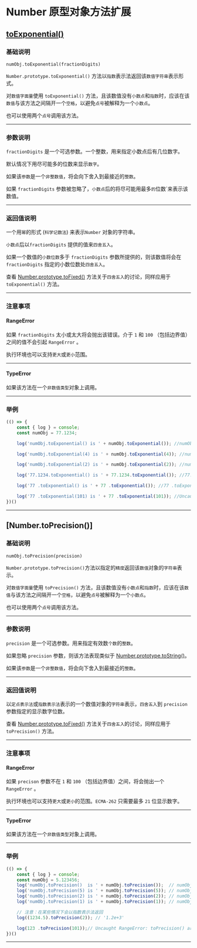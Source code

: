# Number 原型对象方法扩展

## [toExponential()]

### 基础说明

`numObj.toExponential(fractionDigits)`

`Number.prototype.toExponential()` 方法以`指数`表示法返回该`数值字符串`表示形式。

对`数值字面量`使用 `toExponential()` 方法，且该数值没有`小数点`和`指数`时，应该在该`数值`与该方法之间隔开一个`空格`，以避免`点号`被解释为一个`小数点`。

也可以使用两个`点号`调用该方法。

---

### 参数说明

`fractionDigits` 是一个可选参数。一个整数，用来指定小数点后有几位数字。

默认情况下用尽可能多的位数来显示`数字`。

如果该`参数`是一个`非整数值`，将会向下舍入到最接近的`整数`。

如果 `fractionDigits` 参数被忽略了，`小数点`后的将尽可能用最多`的`位数`来表示该数值。

---

### 返回值说明

一个用`幂`的形式 (`科学记数法`) 来表示`Number` 对象的字符串。

`小数点`后以`fractionDigits` 提供的值来`四舍五入`。

如果一个数值的`小数位数`多于 `fractionDigits` 参数所提供的，则该数值将会在 `fractionDigits` 指定的小数位数处`四舍五入`。

查看 [Number.prototype.toFixed()][toFixed()] 方法关于`四舍五入`的讨论，同样应用于 `toExponential()` 方法。

---

### 注意事项

#### RangeError

如果 `fractionDigits` 太小或太大将会抛出该错误。介于 `1` 和 `100` （包括边界值）之间的值不会引起 `RangeError` 。

执行环境也可以支持`更大`或`更小`范围。

---

#### TypeError

如果该方法在一个`非数值类型`对象上调用。

---

### 举例

```javascript
(() => {
    const { log } = console;
    const numObj = 77.1234;

    log('numObj.toExponential() is ' + numObj.toExponential()); //numObj.toExponential() is 7.71234e+1

    log('numObj.toExponential(4) is ' + numObj.toExponential(4)); //numObj.toExponential(4) is 7.7123e+1

    log('numObj.toExponential(2) is ' + numObj.toExponential(2)); //numObj.toExponential(2) is 7.71e+1

    log('77.1234.toExponential() is ' + 77.1234.toExponential()); //77.1234.toExponential() is 7.71234e+1

    log('77 .toExponential() is ' + 77 .toExponential()); //77 .toExponential() is 7.7e+1

    log('77 .toExponential(101) is ' + 77 .toExponential(101)); //Uncaught RangeError: toExponential() argument must be between 0 and 100
})()
```

---

## [Number.toPrecision()]

### 基础说明

`numObj.toPrecision(precision)`

`Number.prototype.toPrecision()`方法以指定的`精度`返回该`数值`对象的`字符串`表示。

对`数值字面量`使用 `toPrecision()` 方法，且该数值没有`小数点`和`指数`时，应该在该`数值`与该方法之间隔开一个`空格`，以避免`点号`被解释为一个`小数点`。

也可以使用两个`点号`调用该方法。

---

### 参数说明

`precision` 是一个可选参数。用来指定有效数`个数`的`整数`。

如果忽略 `precision` 参数，则该方法表现类似于 [Number.prototype.toString()][toString()]。

如果该`参数`是一个`非整数值`，将会向下舍入到最接近的`整数`。

---

### 返回值说明

以`定点表示法`或`指数表示法`表示的一个数值对象的`字符串`表示，`四舍五入`到 `precision` 参数指定的显示数字位数。

查看 [Number.prototype.toFixed()][toFixed()] 方法关于`四舍五入`的讨论，同样应用于 `toPrecision()` 方法。

---

### 注意事项

#### RangeError

如果 `precison` 参数不在 `1` 和 `100` （包括边界值）之间，将会抛出一个 `RangeError` 。

执行环境也可以支持`更大`或`更小`的范围。`ECMA-262` 只需要最多 `21` 位显示数字。

---

#### TypeError

如果该方法在一个`非数值类型`对象上调用。

---

### 举例

```javascript
(() => {
    const { log } = console;
    const numObj = 5.123456;
    log('numObj.toPrecision()  is ' + numObj.toPrecision());  // numObj.toPrecision()  is 5.123456
    log('numObj.toPrecision(5) is ' + numObj.toPrecision(5)); // numObj.toPrecision(5) is 5.1235
    log('numObj.toPrecision(2) is ' + numObj.toPrecision(2)); // numObj.toPrecision(2) is 5.1
    log('numObj.toPrecision(1) is ' + numObj.toPrecision(1)); // numObj.toPrecision(1) is 5

    // 注意：在某些情况下会以指数表示法返回
    log((1234.5).toPrecision(2)); // '1.2e+3'

    log(123 .toPrecision(101));// Uncaught RangeError: toPrecision() argument must be between 1 and 100
})()
```

---

[toExponential()]: https://developer.mozilla.org/zh-CN/docs/Web/JavaScript/Reference/Global_Objects/Number/toExponential
[toPrecision()]: https://developer.mozilla.org/zh-CN/docs/Web/JavaScript/Reference/Global_Objects/Number/toPrecision
[toFixed()]: https://developer.mozilla.org/zh-CN/docs/Web/JavaScript/Reference/Global_Objects/Number/toFixed
[toString()]: https://developer.mozilla.org/zh-CN/docs/Web/JavaScript/Reference/Global_Objects/Number/toString
